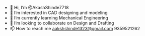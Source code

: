 - 👋 Hi, I’m @AkashShinde7718
- 👀 I’m interested in CAD designing and modeling
- 🌱 I’m currently learning Mechanical Engineering
- 💞️ I’m looking to collaborate on Design and Drafting
- 📫 How to reach me aakshshinde1323@gmail.com  9359521262

<!---
AkashShinde7718/AkashShinde7718 is a ✨ special ✨ repository because its `README.md` (this file) appears on your GitHub profile.
You can click the Preview link to take a look at your changes.
--->
